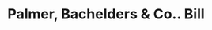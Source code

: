 ---
doi: 10.7916/D8V70WM1
date_other: '1870'
date_other_textual: '1870'
form: printed ephemera
genre:
- Invoices
name:
- Palmer, Bachelders & Co.
object_in_context_url: https://biggert.cul.columbia.edu/items/view/ave_biggert_00432
subject_hierarchical_geographic:
- Boston, Massachusetts, United States
subject_name:
- Palmer, Bachelders & Co.
title: Palmer, Bachelders & Co.. Bill
sort_title: Palmer, Bachelders & Co.. Bill
call_number: ave_biggert_00432
coordinates:
- 42.35805555555556,-71.06361111111111
pid: ave_biggert_00432
identifiers: ave_biggert_00432
thumbnail: https://derivativo-2.library.columbia.edu/iiif/2/ldpd:344185/full/!256,256/0/native.jpg
permalink: /biggert/ave_biggert_00432/
layout: iiif-image-page
---